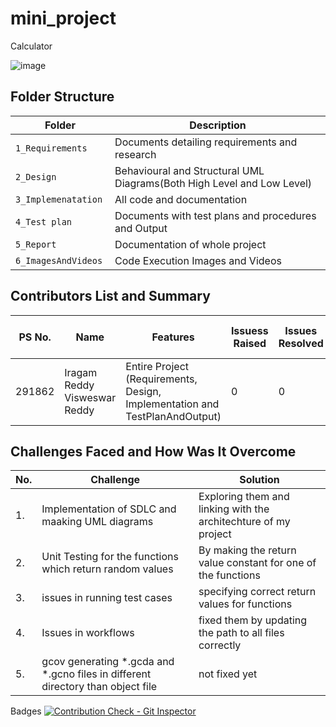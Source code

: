 # mini_project

Calculator

![image](https://user-images.githubusercontent.com/80445066/114986109-6e485480-9e48-11eb-90dd-4c4a749af98b.png)


## Folder Structure
Folder                   | Description
-------------------------| -----------------------------------------
`1_Requirements`         | Documents detailing requirements and research
`2_Design      `         | Behavioural and Structural UML Diagrams(Both High Level and Low Level)
`3_Implemenatation `     | All code and documentation
`4_Test plan     `       | Documents with test plans and procedures and Output
`5_Report`               | Documentation of whole project
`6_ImagesAndVideos`      | Code Execution Images and Videos


## Contributors List and Summary

PS No. |  Name               |    Features    | Issuess Raised |Issues Resolved|No Test Cases|Test Case Pass
-------|---------------------|----------------|----------------|---------------|-------------|--------------
291862 | Iragam Reddy Visweswar Reddy  | Entire Project (Requirements, Design, Implementation and TestPlanAndOutput)  | 0        |0  |20 Overall Test cases  | All Passed     



## Challenges Faced and How Was It Overcome
| No. | Challenge | Solution
|-----|-----------|--------
|1. | Implementation of SDLC and maaking UML diagrams | Exploring them and linking with the architechture of my project 
|2. | Unit Testing for the functions which return random values | By making the return value constant for one of the functions |
|3. | issues in running test cases | specifying correct return values for functions
|4. | Issues in workflows | fixed them by updating the path to all files correctly
|5. |gcov generating *.gcda and *.gcno files in different directory than object file| not fixed yet| 


Badges
[![Contribution Check - Git Inspector](https://github.com/visweswar299/mini_project/actions/workflows/gitinspector.yml/badge.svg)](https://github.com/visweswar299/mini_project/actions/workflows/gitinspector.yml)
